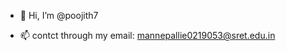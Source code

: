 - 👋 Hi, I’m @poojith7

- 📫 contct through my email: mannepallie0219053@sret.edu.in

<!---
poojith7/poojith7 is a ✨ special ✨ repository because its `README.md` (this file) appears on your GitHub profile.
You can click the Preview link to take a look at your changes.
--->
